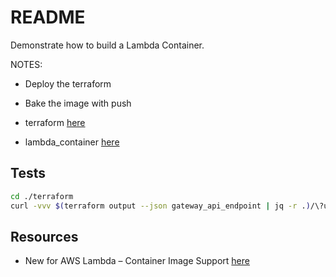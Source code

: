 # README

Demonstrate how to build a Lambda Container.  

NOTES:

* Deploy the terraform
* Bake the image with push

* terraform [here](./terraform/README.md)  
* lambda_container [here](./lambda_container_python/README.md)  

## Tests

```sh
cd ./terraform
curl -vvv $(terraform output --json gateway_api_endpoint | jq -r .)/\?url\=https://www.google.com
```

## Resources

* New for AWS Lambda – Container Image Support [here](https://aws.amazon.com/blogs/aws/new-for-aws-lambda-container-image-support/)  

